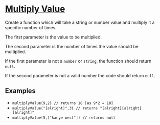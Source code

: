 # [Multiply Value](https://edstem.org/au/courses/8571/challenges/70269)

Create a function which will take a string or number value and multiply it a specific number of times.

The first parameter is the value to be multiplied.

The second parameter is the number of times the value should be multiplied.

If the first parameter is not a `number` or `string`, the function should return `null`.

If the second parameter is not a valid number the code should return `null`.

## Examples

- `multiplyValue(9,2) // returns 18 [as 9*2 = 18]`
- `multiplyValue("[alright]",3) // returns "[alright][alright][alright]"`
- `multiplyValue(5,["kanye west"]) // returns null`
